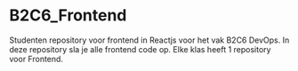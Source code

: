# B2C6_Frontend
Studenten repository voor frontend in Reactjs voor het vak B2C6 DevOps. In deze repository sla je alle frontend code op. Elke klas heeft 1 repository voor Frontend.



